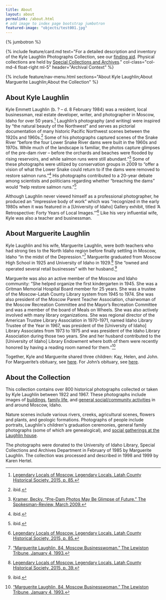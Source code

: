 ```yaml
---
title: About
layout: about
permalink: /about.html
# add image to index page bootstrap jumbotron
featured-image: "objects/test001.jpg"
---
```


{% jumbotron %}

{% include feature/card.md text="For a detailed description and inventory of the Kyle Laughlin Photographs Collection, see our [finding aid](). Physical collections are held by [Special Collections and Archives](https://www.lib.uidaho.edu/special-collections/)." col-class="col-md-4 float-right ml-5" header="Archival Context" %}

{% include feature/nav-menu.html sections="About Kyle Laughlin;About Marguerite Laughlin;About the Collection" %}

## About Kyle Laughlin

Kyle Emmett Laughlin (b. ? – d. 8 February 1984) was a resident, local businessman, real estate developer, writer, and photographer in Moscow, Idaho for over 50 years.[^1] Laughlin’s photography (and writing) were inspired by “the natural beauty of the Northwest” and serves as pictorial documentation of many historic Pacific Northwest scenes between the 1920s and 1960s.[^2] Some of his photographs captured scenes of the Snake River “before the four Lower Snake River dams were built in the 1960s and 1970s. While much of the landscape is familiar, the photos capture glimpses of the pre-dam river – before the orchards and beaches were flooded by rising reservoirs, and while salmon runs were still abundant.”[^3] Some of these photographs were utilized by conservation groups in 2009 to “offer a vision of what the Lower Snake could return to if the dams were removed to restore salmon runs.”[^4] His photographs contributed to a 20-year debate among scientists and politicians regarding whether “breaching the dams” would “help restore salmon runs.”[^5]

Although Laughlin never viewed himself as a professional photographer, he produced an “impressive body of work” which was “recognized in the early 1980s when it was featured in a [University of Idaho] Gallery exhibit, titled ‘A Retrospective: Forty Years of Local Images.’”[^6] Like his very influential wife, Kyle was also a teacher and businessman.

## About Marguerite Laughlin

Kyle Laughlin and his wife, Marguerite Laughlin, were both teachers who had strong ties to the North Idaho region before finally settling in Moscow, Idaho “in the midst of the Depression.”[^7] Marguerite graduated from Moscow High School in 1925 and University of Idaho in 1929.[^8] She “owned and operated several retail businesses” with her husband.[^9]

Marguerite was also an active member of the Moscow and Idaho community: “She helped organize the first kindergarten in 1945. She was a Gritman Memorial Hospital Board member for 25 years. She was a trustee of the Moscow-Latah County Library system from 1945 to 1974. She was also president of the Moscow Parent Teacher Association, chairwoman of the Moscow Recreation Committee and the Mayor’s Recreation Committee and was a member of the board of Meals on Wheels. She was also actively involved with many library organizations. She was regional director of the American Trustee Library Association in 1970-1971, named Idaho Library Trustee of the Year in 1967, was president of the [University of Idaho] Library Associates from 1973 to 1975 and was president of the Idaho Library Association during those two years. She and her husband contributed to the [University of Idaho] Library Endowment where both of them were recently honored by having a reading room named for them.”[^10]

Together, Kyle and Marguerite shared three children: Kay, Helen, and John. For Marguerite’s obituary, see [here](https://lmtribune.com/obituaries/marguerite-laughlin-moscow-businesswoman/article_0a4f0e30-138f-5e02-856a-c926a91b624a.html.). For John’s obituary, see [here](https://www.legacy.com/obituaries/spokesman/obituary.aspx?n=john-w-laughlin&pid=171017893&fhid=9528).

## About the Collection

This collection contains over 800 historical photographs collected or taken by Kyle Laughlin between 1922 and 1967. These photographs include images of [buildings](https://www.lib.uidaho.edu/digital/laughlin/browse.html#buildings%20(structures)), [family life](https://www.lib.uidaho.edu/digital/laughlin/browse.html#portraits), and [general social/community activities](https://www.lib.uidaho.edu/digital/laughlin/browse.html#parties) in and around Moscow, Idaho.

Nature scenes include various rivers, creeks, agricultural scenes, flowers and plants, and geologic formations. Photographs of people include portraits, Laughlin's children's graduation ceremonies, general family photographs (some of which are genealogical), and [social gatherings at the Laughlin house](https://www.lib.uidaho.edu/digital/laughlin/browse.html#parties).

The photographs were donated to the University of Idaho Library, Special Collections and Archives Department in February of 1985 by Marguerite Laughlin. The collection was processed and described in 1998 and 1999 by Karen Hertel.


[^1]: [Legendary Locals of Moscow. Legendary Locals. Latah County Historical Society, 2015, p. 85.](https://books.google.com/books?id=e7RhCgAAQBAJ&pg=PA85&lpg=PA85&dq=kyle+laughlin+idaho+photographer&source=bl&ots=3j7AUJ1Ox8&sig=ACfU3U1h9YS-2ozTbwUNQvU2ybZh2K5VBA&hl=en&sa=X&ved=2ahUKEwjmhcPFkbTpAhUfJDQIHcYpAFYQ6AEwEXoECAoQAQ#v=onepage&q=kyle%20laughlin&f=true)

[^2]: ibid.

[^3]: [Kramer, Becky. “Pre-Dam Photos May Be Glimpse of Future.” The Spokesman-Review, March 2009.](https://www.spokesman.com/stories/2009/mar/30/pre-dam-photos-may-be-glimpse-of-future/)

[^4]: ibid.

[^5]: ibid.

[^6]: [Legendary Locals of Moscow. Legendary Locals. Latah County Historical Society, 2015, p. 85.](https://books.google.com/books?id=e7RhCgAAQBAJ&pg=PA85&lpg=PA85&dq=kyle+laughlin+idaho+photographer&source=bl&ots=3j7AUJ1Ox8&sig=ACfU3U1h9YS-2ozTbwUNQvU2ybZh2K5VBA&hl=en&sa=X&ved=2ahUKEwjmhcPFkbTpAhUfJDQIHcYpAFYQ6AEwEXoECAoQAQ#v=onepage&q=kyle%20laughlin&f=true)

[^7]: [“Marguerite Laughlin, 84, Moscow Businesswoman.” The Lewiston Tribune, January 4, 1993.](https://lmtribune.com/obituaries/marguerite-laughlin-moscow-businesswoman/article_0a4f0e30-138f-5e02-856a-c926a91b624a.html)

[^8]: [Legendary Locals of Moscow. Legendary Locals. Latah County Historical Society, 2015, p. 39.](https://books.google.com/books?id=e7RhCgAAQBAJ&pg=PA85&lpg=PA85&dq=kyle+laughlin+idaho+photographer&source=bl&ots=3j7AUJ1Ox8&sig=ACfU3U1h9YS-2ozTbwUNQvU2ybZh2K5VBA&hl=en&sa=X&ved=2ahUKEwjmhcPFkbTpAhUfJDQIHcYpAFYQ6AEwEXoECAoQAQ#v=onepage&q=kyle%20laughlin&f=true)

[^9]: ibid.

[^10]: [“Marguerite Laughlin, 84, Moscow Businesswoman.” The Lewiston Tribune, January 4, 1993.](https://lmtribune.com/obituaries/marguerite-laughlin-moscow-businesswoman/article_0a4f0e30-138f-5e02-856a-c926a91b624a.html.)